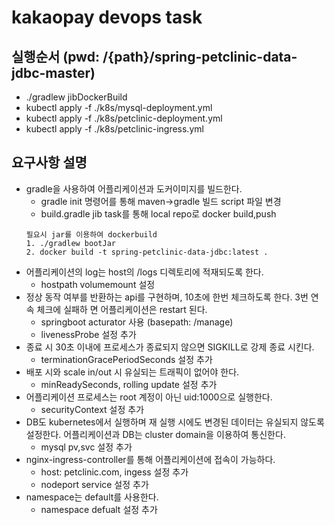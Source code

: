 # kakaopay devops task
## 실행순서 (pwd: /{path}/spring-petclinic-data-jdbc-master)
- ./gradlew jibDockerBuild
- kubectl apply -f ./k8s/mysql-deployment.yml
- kubectl apply -f ./k8s/petclinic-deployment.yml
- kubectl apply -f ./k8s/petclinic-ingress.yml


## 요구사항 설명
- gradle을 사용하여 어플리케이션과 도커이미지를 빌드한다.
  - gradle init 명령어를 통해 maven->gradle 빌드 script 파일 변경
  - build.gradle jib task를 통해 local repo로 docker build,push
  ```
  필요시 jar를 이용하여 dockerbuild
  1. ./gradlew bootJar
  2. docker build -t spring-petclinic-data-jdbc:latest .
  ```
- 어플리케이션의 log는 host의 /logs 디렉토리에 적재되도록 한다.
  - hostpath volumemount 설정 
- 정상 동작 여부를 반환하는 api를 구현하며, 10초에 한번 체크하도록 한다. 3번 연속 체크에 실패하 면 어플리케이션은 restart 된다.
  - springboot acturator 사용 (basepath: /manage)
  - livenessProbe 설정 추가
- 종료 시 30초 이내에 프로세스가 종료되지 않으면 SIGKILL로 강제 종료 시킨다.
  - terminationGracePeriodSeconds 설정 추가
- 배포 시와 scale in/out 시 유실되는 트래픽이 없어야 한다.
  - minReadySeconds, rolling update 설정 추가
- 어플리케이션 프로세스는 root 계정이 아닌 uid:1000으로 실행한다.
  - securityContext 설정 추가
- DB도 kubernetes에서 실행하며 재 실행 시에도 변경된 데이터는 유실되지 않도록 설정한다. 어플리케이션과 DB는 cluster domain을 이용하여 통신한다.
  - mysql pv,svc 설정 추가
- nginx-ingress-controller를 통해 어플리케이션에 접속이 가능하다.
  - host: petclinic.com, ingess 설정 추가
  - nodeport service 설정 추가
- namespace는 default를 사용한다.
  - namespace defualt 설정 추가
